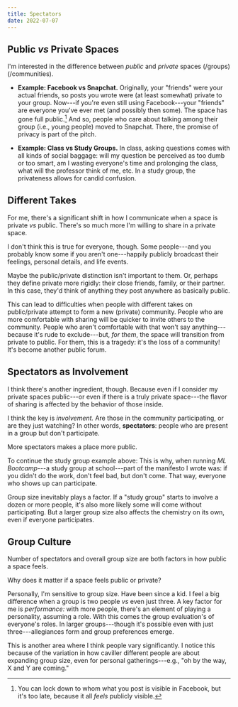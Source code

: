 ```yaml
---
title: Spectators
date: 2022-07-07
---
```


## Public _vs_ Private Spaces

I'm interested in the difference between  _public_ and _private_ spaces (/groups) (/communities).

- **Example: Facebook vs Snapchat.** Originally, your "friends" were your actual friends, so posts you wrote were (at least somewhat) private to your group. Now---if you're even still using Facebook---your "friends" are everyone you've ever met (and possibly then some). The space has gone full public.[^lock] And so, people who care about talking among their group (i.e., young people) moved to Snapchat. There, the promise of privacy is part of the pitch.

- **Example: Class vs Study Groups.** In class, asking questions comes with all kinds of social baggage: will my question be perceived as too dumb or too smart, am I wasting everyone's time and prolonging the class, what will the professor think of me, etc. In a study group, the privateness allows for candid confusion.

[^lock]: You can lock down to whom what you post is visible in Facebook, but it's too late, because it all _feels_ publicly visible.

## Different Takes

For me, there's a significant shift in how I communicate when a space is private _vs_ public. There's so much more I'm willing to share in a private space.

I don't think this is true for everyone, though. Some people---and you probably know some if you aren't one---happily publicly broadcast their feelings, personal details, and life events.

Maybe the public/private distinction isn't important to them. Or, perhaps they define private more rigidly: their close friends, family, or their partner. In this case, they'd think of anything they post anywhere as basically public.

This can lead to difficulties when people with different takes on public/private attempt to form a new (private) community. People who are more comfortable with sharing will be quicker to invite others to the community. People who aren't comfortable with that won't say anything---because it's rude to exclude---but, _for them_, the space will transition from private to public. For them, this is a tragedy: it's the loss of a community! It's become another public forum.

## Spectators as Involvement

I think there's another ingredient, though. Because even if I consider my private spaces public---or even if there is a truly private space---the flavor of sharing is affected by the behavior of those inside.

I think the key is _involvement._ Are those in the community participating, or are they just watching? In other words, **spectators**: people who are present in a group but don't participate.

More spectators makes a place more public.

To continue the study group example above: This is why, when running _ML Bootcamp_---a study group at school---part of the manifesto I wrote was: if you didn't do the work, don't feel bad, but don't come. That way, everyone who shows up can participate.

Group size inevitably plays a factor. If a "study group" starts to involve a dozen or more people, it's also more likely some will come without participating. But a larger group size also affects the chemistry on its own, even if everyone participates.

## Group Culture

Number of spectators and overall group size are both factors in how public a space feels.

Why does it matter if a space feels public or private?

Personally, I'm sensitive to group size. Have been since a kid. I feel a big difference when a group is two people _vs_ even just three. A key factor for me is _performance:_ with more people, there's an element of playing a personality, assuming a role. With this comes the group evaluation's of everyone's roles. In larger groups---though it's possible even with just three---allegiances form and group preferences emerge.

This is another area where I think people vary significantly. I notice this because of the variation in how caviller different people are about expanding group size, even for personal gatherings---e.g., "oh by the way, X and Y are coming."
